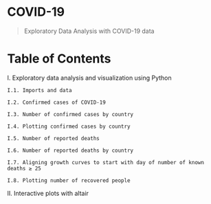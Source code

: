 # COVID-19

> Exploratory Data Analysis with COVID-19 data

#  Table of Contents

I. Exploratory data analysis and visualization using Python

    I.1. Imports and data 

    I.2. Confirmed cases of COVID-19
    
    I.3. Number of confirmed cases by country
    
    I.4. Plotting confirmed cases by country
    
    I.5. Number of reported deaths
    
    I.6. Number of reported deaths by country
    
    I.7. Aligning growth curves to start with day of number of known deaths ≥ 25
    
    I.8. Plotting number of recovered people

II. Interactive plots with altair
